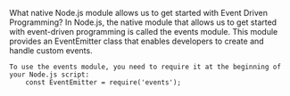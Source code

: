 What native Node.js module allows us to get started with Event Driven Programming?
    In Node.js, the native module that allows us to get started with event-driven programming is called the events module. This module provides an EventEmitter class that enables developers to create and handle custom events.

    To use the events module, you need to require it at the beginning of your Node.js script:
        const EventEmitter = require('events');
    